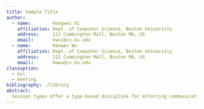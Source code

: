 ```yaml
---
title: Sample Title
author:
  - name:        Hongwei Xi
    affiliation: Dept. of Computer Science, Boston University
    address:     111 Cummington Mall, Boston MA, US
    email:       hwxi@cs.bu.edu
  - name:        Hanwen Wu
    affiliation: Dept. of Computer Science, Boston University
    address:     111 Cummington Mall, Boston MA, US
    email:       hwwu@cs.bu.edu
classoption:
  - bsl
  - meeting
bibliography: ./library
abstract: 
  Session types offer a type-based discipline for enforcing communication protocols in distributed programming. We have previously formalized simple session types in the setting of multi-threaded $\lambda$-calculus with linear types. In this work, we build upon our earlier work by presenting a form of dependent session types (of DML-style). The type system we formulate provides linearity and duality guarantees with no need for any runtime checks or special encodings. Our formulation of dependent session types is the first of its kind, and it is particularly suitable for practical implementation. As an example, we describe one implementation written in ATS that compiles to an Erlang/Elixir back-end.
---
```

